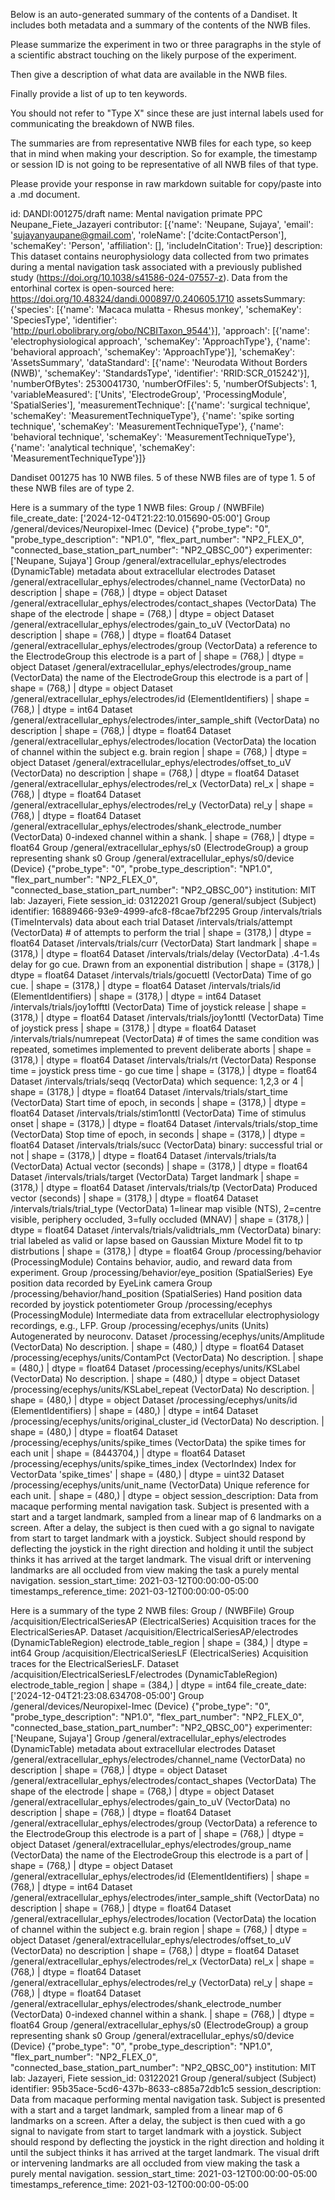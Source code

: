 
Below is an auto-generated summary of the contents of a Dandiset. It includes both metadata and a summary of the contents of the NWB files.

Please summarize the experiment in two or three paragraphs in the style of a scientific abstract touching on the likely purpose of the experiment.

Then give a description of what data are available in the NWB files.

Finally provide a list of up to ten keywords.

You should not refer to "Type X" since these are just internal labels used for communicating the breakdown of NWB files.

The summaries are from representative NWB files for each type, so keep that in mind when making your description. So for example, the timestamp or session ID is not going to be representative of all NWB files of that type.

Please provide your response in raw markdown suitable for copy/paste into a .md document.


id: DANDI:001275/draft
name: Mental navigation primate PPC Neupane_Fiete_Jazayeri
contributor: [{'name': 'Neupane, Sujaya', 'email': 'sujayanyaupane@gmail.com', 'roleName': ['dcite:ContactPerson'], 'schemaKey': 'Person', 'affiliation': [], 'includeInCitation': True}]
description: This dataset contains neurophysiology data collected from two primates during a mental navigation task associated with a previously published study (https://doi.org/10.1038/s41586-024-07557-z). Data from the entorhinal cortex is open-sourced here: https://doi.org/10.48324/dandi.000897/0.240605.1710
assetsSummary: {'species': [{'name': 'Macaca mulatta - Rhesus monkey', 'schemaKey': 'SpeciesType', 'identifier': 'http://purl.obolibrary.org/obo/NCBITaxon_9544'}], 'approach': [{'name': 'electrophysiological approach', 'schemaKey': 'ApproachType'}, {'name': 'behavioral approach', 'schemaKey': 'ApproachType'}], 'schemaKey': 'AssetsSummary', 'dataStandard': [{'name': 'Neurodata Without Borders (NWB)', 'schemaKey': 'StandardsType', 'identifier': 'RRID:SCR_015242'}], 'numberOfBytes': 2530041730, 'numberOfFiles': 5, 'numberOfSubjects': 1, 'variableMeasured': ['Units', 'ElectrodeGroup', 'ProcessingModule', 'SpatialSeries'], 'measurementTechnique': [{'name': 'surgical technique', 'schemaKey': 'MeasurementTechniqueType'}, {'name': 'spike sorting technique', 'schemaKey': 'MeasurementTechniqueType'}, {'name': 'behavioral technique', 'schemaKey': 'MeasurementTechniqueType'}, {'name': 'analytical technique', 'schemaKey': 'MeasurementTechniqueType'}]}

Dandiset 001275 has 10 NWB files.
5 of these NWB files are of type 1.
5 of these NWB files are of type 2.


Here is a summary of the type 1 NWB files:
  Group / (NWBFile) 
  file_create_date: ['2024-12-04T21:22:10.015690-05:00']
  Group /general/devices/Neuropixel-Imec (Device) {"probe_type": "0", "probe_type_description": "NP1.0", "flex_part_number": "NP2_FLEX_0", "connected_base_station_part_number": "NP2_QBSC_00"}
  experimenter: ['Neupane, Sujaya']
  Group /general/extracellular_ephys/electrodes (DynamicTable) metadata about extracellular electrodes
  Dataset /general/extracellular_ephys/electrodes/channel_name (VectorData) no description | shape = (768,) | dtype = object
  Dataset /general/extracellular_ephys/electrodes/contact_shapes (VectorData) The shape of the electrode | shape = (768,) | dtype = object
  Dataset /general/extracellular_ephys/electrodes/gain_to_uV (VectorData) no description | shape = (768,) | dtype = float64
  Dataset /general/extracellular_ephys/electrodes/group (VectorData) a reference to the ElectrodeGroup this electrode is a part of | shape = (768,) | dtype = object
  Dataset /general/extracellular_ephys/electrodes/group_name (VectorData) the name of the ElectrodeGroup this electrode is a part of | shape = (768,) | dtype = object
  Dataset /general/extracellular_ephys/electrodes/id (ElementIdentifiers)  | shape = (768,) | dtype = int64
  Dataset /general/extracellular_ephys/electrodes/inter_sample_shift (VectorData) no description | shape = (768,) | dtype = float64
  Dataset /general/extracellular_ephys/electrodes/location (VectorData) the location of channel within the subject e.g. brain region | shape = (768,) | dtype = object
  Dataset /general/extracellular_ephys/electrodes/offset_to_uV (VectorData) no description | shape = (768,) | dtype = float64
  Dataset /general/extracellular_ephys/electrodes/rel_x (VectorData) rel_x | shape = (768,) | dtype = float64
  Dataset /general/extracellular_ephys/electrodes/rel_y (VectorData) rel_y | shape = (768,) | dtype = float64
  Dataset /general/extracellular_ephys/electrodes/shank_electrode_number (VectorData) 0-indexed channel within a shank. | shape = (768,) | dtype = float64
  Group /general/extracellular_ephys/s0 (ElectrodeGroup) a group representing shank s0
  Group /general/extracellular_ephys/s0/device (Device) {"probe_type": "0", "probe_type_description": "NP1.0", "flex_part_number": "NP2_FLEX_0", "connected_base_station_part_number": "NP2_QBSC_00"}
  institution: MIT
  lab: Jazayeri, Fiete
  session_id: 03122021
  Group /general/subject (Subject) 
  identifier: 16889466-93e9-4999-afc8-f8cae7bf2295
  Group /intervals/trials (TimeIntervals) data about each trial
  Dataset /intervals/trials/attempt (VectorData) # of attempts to perform the trial | shape = (3178,) | dtype = float64
  Dataset /intervals/trials/curr (VectorData) Start landmark | shape = (3178,) | dtype = float64
  Dataset /intervals/trials/delay (VectorData) .4-1.4s delay for go cue. Drawn from an exponential distribution | shape = (3178,) | dtype = float64
  Dataset /intervals/trials/gocuettl (VectorData) Time of go cue. | shape = (3178,) | dtype = float64
  Dataset /intervals/trials/id (ElementIdentifiers)  | shape = (3178,) | dtype = int64
  Dataset /intervals/trials/joy1offttl (VectorData) Time of joystick release | shape = (3178,) | dtype = float64
  Dataset /intervals/trials/joy1onttl (VectorData) Time of joystick press | shape = (3178,) | dtype = float64
  Dataset /intervals/trials/numrepeat (VectorData) # of times the same condition was repeated, sometimes implemented to prevent deliberate aborts | shape = (3178,) | dtype = float64
  Dataset /intervals/trials/rt (VectorData) Response time = joystick press time - go cue time | shape = (3178,) | dtype = float64
  Dataset /intervals/trials/seqq (VectorData) which sequence: 1,2,3 or 4 | shape = (3178,) | dtype = float64
  Dataset /intervals/trials/start_time (VectorData) Start time of epoch, in seconds | shape = (3178,) | dtype = float64
  Dataset /intervals/trials/stim1onttl (VectorData) Time of stimulus onset | shape = (3178,) | dtype = float64
  Dataset /intervals/trials/stop_time (VectorData) Stop time of epoch, in seconds | shape = (3178,) | dtype = float64
  Dataset /intervals/trials/succ (VectorData) binary: successful trial or not | shape = (3178,) | dtype = float64
  Dataset /intervals/trials/ta (VectorData) Actual vector (seconds) | shape = (3178,) | dtype = float64
  Dataset /intervals/trials/target (VectorData) Target landmark | shape = (3178,) | dtype = float64
  Dataset /intervals/trials/tp (VectorData) Produced vector (seconds) | shape = (3178,) | dtype = float64
  Dataset /intervals/trials/trial_type (VectorData) 1=linear map visible (NTS), 2=centre visible, periphery occluded, 3=fully occluded (MNAV) | shape = (3178,) | dtype = float64
  Dataset /intervals/trials/validtrials_mm (VectorData) binary: trial labeled as valid or lapse based on Gaussian Mixture Model fit to tp distrbutions | shape = (3178,) | dtype = float64
  Group /processing/behavior (ProcessingModule) Contains behavior, audio, and reward data from experiment.
  Group /processing/behavior/eye_position (SpatialSeries) Eye position data recorded by EyeLink camera
  Group /processing/behavior/hand_position (SpatialSeries) Hand position data recorded by joystick potentiometer
  Group /processing/ecephys (ProcessingModule) Intermediate data from extracellular electrophysiology recordings, e.g., LFP.
  Group /processing/ecephys/units (Units) Autogenerated by neuroconv.
  Dataset /processing/ecephys/units/Amplitude (VectorData) No description. | shape = (480,) | dtype = float64
  Dataset /processing/ecephys/units/ContamPct (VectorData) No description. | shape = (480,) | dtype = float64
  Dataset /processing/ecephys/units/KSLabel (VectorData) No description. | shape = (480,) | dtype = object
  Dataset /processing/ecephys/units/KSLabel_repeat (VectorData) No description. | shape = (480,) | dtype = object
  Dataset /processing/ecephys/units/id (ElementIdentifiers)  | shape = (480,) | dtype = int64
  Dataset /processing/ecephys/units/original_cluster_id (VectorData) No description. | shape = (480,) | dtype = float64
  Dataset /processing/ecephys/units/spike_times (VectorData) the spike times for each unit | shape = (8443704,) | dtype = float64
  Dataset /processing/ecephys/units/spike_times_index (VectorIndex) Index for VectorData 'spike_times' | shape = (480,) | dtype = uint32
  Dataset /processing/ecephys/units/unit_name (VectorData) Unique reference for each unit. | shape = (480,) | dtype = object
  session_description: Data from macaque performing mental navigation task. Subject is presented with a start and a target landmark, sampled from a linear map of 6 landmarks on a screen. After a delay, the subject is then cued with a go signal to navigate from start to target landmark with a joystick. Subject should respond by deflecting the joystick in the right direction and holding it until the subject thinks it has arrived at the target landmark. The visual drift or intervening landmarks are all occluded from view making the task a purely mental navigation.
  session_start_time: 2021-03-12T00:00:00-05:00
  timestamps_reference_time: 2021-03-12T00:00:00-05:00


Here is a summary of the type 2 NWB files:
  Group / (NWBFile) 
  Group /acquisition/ElectricalSeriesAP (ElectricalSeries) Acquisition traces for the ElectricalSeriesAP.
  Dataset /acquisition/ElectricalSeriesAP/electrodes (DynamicTableRegion) electrode_table_region | shape = (384,) | dtype = int64
  Group /acquisition/ElectricalSeriesLF (ElectricalSeries) Acquisition traces for the ElectricalSeriesLF.
  Dataset /acquisition/ElectricalSeriesLF/electrodes (DynamicTableRegion) electrode_table_region | shape = (384,) | dtype = int64
  file_create_date: ['2024-12-04T21:23:08.634708-05:00']
  Group /general/devices/Neuropixel-Imec (Device) {"probe_type": "0", "probe_type_description": "NP1.0", "flex_part_number": "NP2_FLEX_0", "connected_base_station_part_number": "NP2_QBSC_00"}
  experimenter: ['Neupane, Sujaya']
  Group /general/extracellular_ephys/electrodes (DynamicTable) metadata about extracellular electrodes
  Dataset /general/extracellular_ephys/electrodes/channel_name (VectorData) no description | shape = (768,) | dtype = object
  Dataset /general/extracellular_ephys/electrodes/contact_shapes (VectorData) The shape of the electrode | shape = (768,) | dtype = object
  Dataset /general/extracellular_ephys/electrodes/gain_to_uV (VectorData) no description | shape = (768,) | dtype = float64
  Dataset /general/extracellular_ephys/electrodes/group (VectorData) a reference to the ElectrodeGroup this electrode is a part of | shape = (768,) | dtype = object
  Dataset /general/extracellular_ephys/electrodes/group_name (VectorData) the name of the ElectrodeGroup this electrode is a part of | shape = (768,) | dtype = object
  Dataset /general/extracellular_ephys/electrodes/id (ElementIdentifiers)  | shape = (768,) | dtype = int64
  Dataset /general/extracellular_ephys/electrodes/inter_sample_shift (VectorData) no description | shape = (768,) | dtype = float64
  Dataset /general/extracellular_ephys/electrodes/location (VectorData) the location of channel within the subject e.g. brain region | shape = (768,) | dtype = object
  Dataset /general/extracellular_ephys/electrodes/offset_to_uV (VectorData) no description | shape = (768,) | dtype = float64
  Dataset /general/extracellular_ephys/electrodes/rel_x (VectorData) rel_x | shape = (768,) | dtype = float64
  Dataset /general/extracellular_ephys/electrodes/rel_y (VectorData) rel_y | shape = (768,) | dtype = float64
  Dataset /general/extracellular_ephys/electrodes/shank_electrode_number (VectorData) 0-indexed channel within a shank. | shape = (768,) | dtype = float64
  Group /general/extracellular_ephys/s0 (ElectrodeGroup) a group representing shank s0
  Group /general/extracellular_ephys/s0/device (Device) {"probe_type": "0", "probe_type_description": "NP1.0", "flex_part_number": "NP2_FLEX_0", "connected_base_station_part_number": "NP2_QBSC_00"}
  institution: MIT
  lab: Jazayeri, Fiete
  session_id: 03122021
  Group /general/subject (Subject) 
  identifier: 95b35ace-5cd6-437b-8633-c885a72db1c5
  session_description: Data from macaque performing mental navigation task. Subject is presented with a start and a target landmark, sampled from a linear map of 6 landmarks on a screen. After a delay, the subject is then cued with a go signal to navigate from start to target landmark with a joystick. Subject should respond by deflecting the joystick in the right direction and holding it until the subject thinks it has arrived at the target landmark. The visual drift or intervening landmarks are all occluded from view making the task a purely mental navigation.
  session_start_time: 2021-03-12T00:00:00-05:00
  timestamps_reference_time: 2021-03-12T00:00:00-05:00
